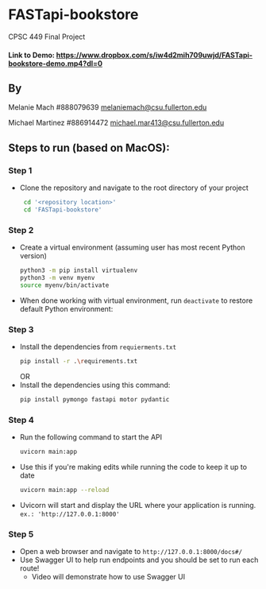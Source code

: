 # FASTapi-bookstore

CPSC 449 Final Project

#### Link to Demo: https://www.dropbox.com/s/iw4d2mih709uwjd/FASTapi-bookstore-demo.mp4?dl=0

## By

Melanie Mach #888079639
melaniemach@csu.fullerton.edu

Michael Martinez #886914472
michael.mar413@csu.fullerton.edu

## Steps to run (based on MacOS):

### Step 1

- Clone the repository and navigate to the root directory of your project
  ``` sh
   cd '<repository location>'
   cd 'FASTapi-bookstore'
  ```

### Step 2

- Create a virtual environment (assuming user has most recent Python version)
  ```sh
  python3 -m pip install virtualenv
  python3 -m venv myenv
  source myenv/bin/activate
  ```
- When done working with virtual environment, run ``deactivate`` to restore default Python environment: 

### Step 3

- Install the dependencies from `requierments.txt` 
  ```sh
  pip install -r .\requirements.txt
  ```
  OR
- Install the dependencies using this command:
  ```sh
  pip install pymongo fastapi motor pydantic
  ```
  
### Step 4 

- Run the following command to start the API
  ```sh
  uvicorn main:app
  ```
- Use this if you're making edits while running the code to keep it up to date
  ```sh
  uvicorn main:app --reload
  ```
 - Uvicorn will start and display the URL where your application is running. `ex.: 'http://127.0.0.1:8000'`

### Step 5

- Open a web browser and navigate to `http://127.0.0.1:8000/docs#/`
- Use Swagger UI to help run endpoints and you should be set to run each route!
  - Video will demonstrate how to use Swagger UI




